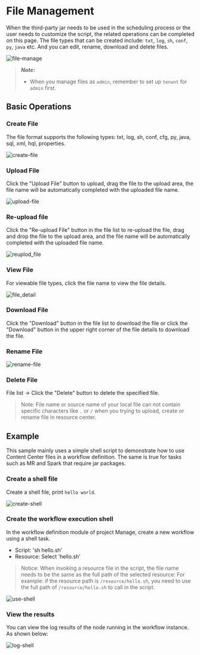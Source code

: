 # File Management

When the third-party jar needs to be used in the scheduling process or the user needs to customize the script, the related operations can be completed on this page. The file types that can be created include: `txt`, `log`, `sh`, `conf`, `py`, `java` etc. And you can edit, rename, download and delete files.

![file-manage](../../../../img/new_ui/dev/resource/file-manage.png)

> **_Note:_**
>
> * When you manage files as `admin`, remember to set up `tenant` for `admin` first. 

## Basic Operations

### Create File 

The file format supports the following types: txt, log, sh, conf, cfg, py, java, sql, xml, hql, properties.

![create-file](../../../../img/new_ui/dev/resource/create-file.png)

### Upload File

Click the "Upload File" button to upload, drag the file to the upload area, the file name will be automatically completed with the uploaded file name.

![upload-file](../../../../img/new_ui/dev/resource/upload-file.png)

### Re-upload file

Click the "Re-upload File" button in the file list to re-upload the file, drag and drop the file to the upload area, and the file name will be automatically completed with the uploaded file name.

![reuplod_file](../../../../img/reupload_file_en.png)

### View File

For viewable file types, click the file name to view the file details.

![file_detail](../../../../img/tasks/demo/file_detail.png)

### Download File

Click the "Download" button in the file list to download the file or click the "Download" button in the upper right corner of the file details to download the file.

### Rename File

![rename-file](../../../../img/new_ui/dev/resource/rename-file.png)

### Delete File

File list -> Click the "Delete" button to delete the specified file.

> Note: File name or source name of your local file can not contain specific characters like `.` or `/` when you trying to
> upload, create or rename file in resource center.

## Example

This sample mainly uses a simple shell script to demonstrate how to use Content Center files in a workflow definition. The same is true for tasks such as MR and Spark that require jar packages.

### Create a shell file

Create a shell file, print `hello world`.

![create-shell](../../../../img/new_ui/dev/resource/demo/file-demo01.png)

### Create the workflow execution shell

In the workflow definition module of project Manage, create a new workflow using a shell task.

- Script: 'sh hello.sh'
- Resource: Select 'hello.sh'
> Notice: When invoking a resource file in the script, the file name needs to be the same as the full path of the selected resource:
> For example: if the resource path is `/resource/hello.sh`, you need to use the full path of `/resource/hello.sh` to call in the script.

![use-shell](../../../../img/new_ui/dev/resource/demo/file-demo02.png)

### View the results

You can view the log results of the node running in the workflow instance. As shown below:

![log-shell](../../../../img/new_ui/dev/resource/demo/file-demo03.png)
